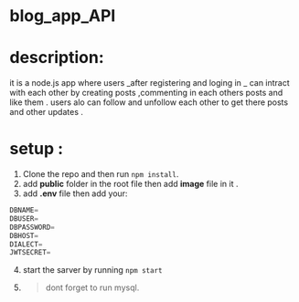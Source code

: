 # blog_app_API

# description:

it is a node.js app where users _after registering and loging in _ can intract with each other by creating posts ,commenting in each others posts and like them . users alo can follow and unfollow each other to get there posts and other updates .

# setup :

1. Clone the repo and then run `npm install`.
2. add **public** folder in the root file then add **image** file in it .
3. add **.env** file then add your:

```javascript
DBNAME=
DBUSER=
DBPASSWORD=
DBHOST=
DIALECT=
JWTSECRET=
```

4. start the sarver by running `npm start`
5. > dont forget to run mysql.
